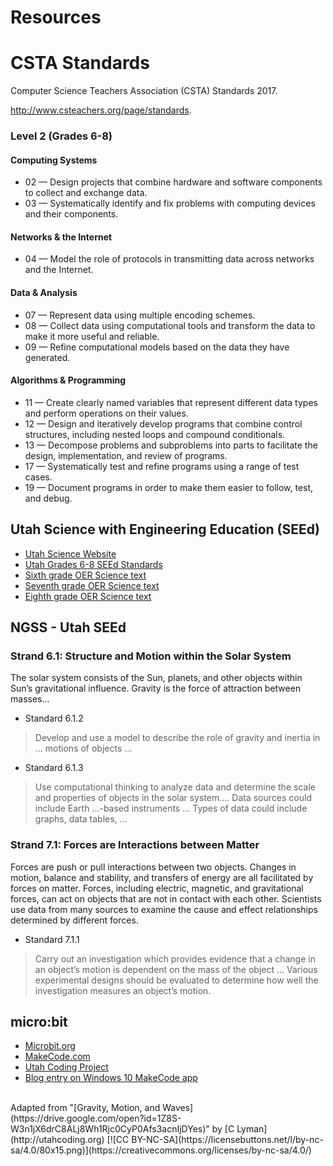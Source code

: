 # Resources

# CSTA Standards

Computer Science Teachers Association (CSTA) Standards 2017.

http://www.csteachers.org/page/standards.

### Level 2 (Grades 6-8)

#### Computing Systems

* 02 — Design projects that combine hardware and software components to collect and exchange data.
* 03 — Systematically identify and fix problems with computing devices and their components.

#### Networks & the Internet

* 04 — Model the role of protocols in transmitting data across networks and the Internet.

#### Data & Analysis

* 07 — Represent data using multiple encoding schemes.
* 08 — Collect data using computational tools and transform the data to make it more useful and reliable.
* 09  — Refine computational models based on the data they have generated.

#### Algorithms & Programming

* 11 — Create clearly named variables that represent different data types and perform operations on their values.
* 12 — Design and iteratively develop programs that combine control structures, including nested loops and compound conditionals.
* 13 — Decompose problems and subproblems into parts to facilitate the design, implementation, and review of programs.
* 17 — Systematically test and refine programs using a range of test cases.
* 19 — Document programs in order to make them easier to follow, test, and debug. 

## Utah Science with Engineering Education (SEEd)

* [Utah Science Website](https://schools.utah.gov/curr/science)
* [Utah Grades 6-8 SEEd Standards](https://schools.utah.gov/file/265a0b53-b6a7-48fb-b253-b6a5f38ffe19)
* [Sixth grade OER Science text](https://eq.uen.org/emedia/items/dae58176-b839-4b26-87e4-09ca5ed98875/1/Grade6RS.pdf)
* [Seventh grade OER Science text](https://eq.uen.org/emedia/items/afd89ff1-054c-4ac5-a712-67f4c6029644/1/Grade7RS.pdf)
* [Eighth grade OER Science text](https://eq.uen.org/emedia/items/e5219302-32b9-4c2f-ad65-38f303da6654/1/Grade8RS.pdf)

## NGSS - Utah SEEd

### Strand 6.1: Structure and Motion within the Solar System

The solar system consists of the Sun, planets, and other objects within Sun’s gravitational influence. Gravity is the force of attraction between masses...

* Standard 6.1.2

>Develop and use a model to describe the role of gravity and inertia in ... motions of objects …

* Standard 6.1.3

>Use computational thinking to analyze data and determine the scale and properties of objects in the solar system…. Data sources could include  Earth ...-based instruments ... Types of data could include graphs, data tables, ...

### Strand 7.1: Forces are Interactions between Matter

Forces are push or pull interactions between two objects. Changes in motion, balance and stability, and transfers of energy are all facilitated by forces on matter. Forces, including electric, magnetic, and gravitational forces, can act on objects that are not in contact with each other. Scientists use data from many sources to examine the cause and effect relationships determined by different forces.

* Standard 7.1.1

>Carry out an investigation which provides evidence that a change in an object’s motion is dependent on the mass of the object ... Various experimental designs should be evaluated to determine how well the investigation measures an object’s motion.

## micro:bit

* [Microbit.org](http://microbit.org)
* [MakeCode.com](https://makecode.com)
* [Utah Coding Project](http://utahcoding.org)
* [Blog entry on Windows 10 MakeCode app](https://sites.google.com/view/utahcodingproject/blog/2018-jan-makecode-app)

<br/>
Adapted from "[Gravity, Motion, and Waves](https://drive.google.com/open?id=1Z8S-W3n1jX6drC8ALj8Wh1Rjc0CyP0Afs3acnIjDYes)" by [C Lyman](http://utahcoding.org) [![CC BY-NC-SA](https://licensebuttons.net/l/by-nc-sa/4.0/80x15.png)](https://creativecommons.org/licenses/by-nc-sa/4.0/)
